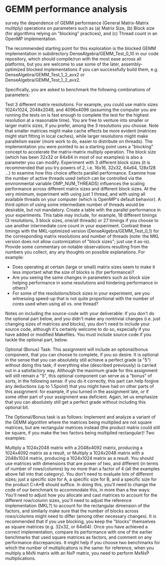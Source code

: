 # GEMM performance analysis

 survey the dependence of GEMM performance (General Matrix-Matrix multiply) operations on parameters such as (a) Matrix Size, (b) Block size (for algorithms relying on "blocking" practices), and (c) Thread count in an OpenMP implementation.

The recommended starting point for this exploration is the blocked GEMM implementation in subdirectory DenseAlgebra/GEMM_Test_0_10 in our code repository, which should compile/run with the most ease across all platforms, but you are welcome to use some of the later, assembly-optimized blocked implementations if you can successfully build them, e.g. DenseAlgebra/GEMM_Test_1_2_avx2 or DenseAlgebra/GEMM_Test_1_2_avx2.

Specifically, you are asked to benchmark the following combinations of parameters:

Test 3 different matrix resolutions. For example, you could use matrix sizes 1024x1024, 2048x2048, and 4096x4096 (assuming the computer you are running the tests on is fast enough to complete the test for the highest resolution at a reasonable time). You are free to venture into smaller or larger matrix sizes, if you prefer, among the 3 resolutions you choose. Note that smaller matrices might make cache effects be more evident (matrices might start fitting in local caches), while larger resolutions might make parallelism easier (more work to do, easier to distribute on threads). 
The implementation you were pointed to as a starting point uses a "blocking" concept to accelerate the matrix-matrix multiply operation. The block size (which has been 32x32 or 64x64 in most of our examples) is also a parameter you can modify. Experiment with 3 different block sizes (it is recommended that you try powers of 2, i.e. 16x16, 32x32, 64x64, 128x128 ...) to examine how this choice affects parallel performance.
Examine how the number of active threads used (which can be controlled via the environmental variable OMP_NUM_THREADS) influences the scaling performance across different matrix sizes and different block sizes. At the very minimum, experiment with using just 1 thread, and with using all available threads on your computer (which is OpenMP's default behavior). A third option of using some intermediate number of threads would be desirable, but not mandatory. 
Create a table with the parallel performance in your experiments. This table may include, for example, 18 different timings (3 resolutions, 3 block sizes, one/all threads) or 27 timings if you choose to use another intermediate core count in your experiment.  Contrast these timings with the MKL-optimized version (DenseAlgebra/GEMM_Test_0_1) for the corresponding matrix resolutions and number of threads (note: the MKL version does not allow customization of "block sizes"; just use it as-is). Provide some commentary on notable observations resulting from the numbers you collect, any any thoughts on possible explanations. For example:

- Does operating at certain (large or small) matrix sizes seem to make it less important what the size of blocks is (for performance)?
- Are you seeing the same changes in parameters such as block size helping performance in some resolutions and hindering performance in others?
- For some of the resolutions/block sizes in your experiment, are you witnessing speed-up that is not quite proportional with the number of cores used when using all vs. one thread? 

Notes on including the source-code with your deliverable:  If you don't do the optional part below, and you didn't make any nontrivial changes (i.e. just changing sizes of matrices and blocks), you don't need to include your source code, although it's certainly welcome to do so, especially if you have added or modified Makefiles. You must include source code if you tackle the optional part, below.

Optional (Bonus) Task: This assignment will include an optional/bonus component, that you can choose to complete, if you so desire. It is optional in the sense that you can absolutely still achieve a perfect grade (a "5") without doing this task, if everything else (described previously) is carried out in a satisfactory way. Although the maximum grade for this assignment will still remain a "5", this optional component can serve as a "bonus" of sorts, in the following sense: if you do it correctly, this part can help forgive any deductions (up to 1.5point) that you might have had on other parts of this assignment: for example, if you turned in the assignment late, or if some other part of your assignment was deficient. Again, let us emphasize that you can absolutely still get a perfect grade without including this optional bit. 

The Optional/Bonus task is as follows: Implement and analyze a variant of the GEMM algorithm where the matrices being multiplied are not square matrices, but are rectangular matrices instead (the product matrix could still be square, if you make the two factors being multiplied rectangular)! Two examples:

Multiply a 1024x2048 matrix with a 2048x4092 matrix, producing a 1024x4092 matrix as a result, or
Multiply a 1024x2048 matrix with a 2048x1024 matrix, producing a 1024x1024 matrix as a result.
You should use matrices with dimensions that are power of two, and different (in terms of number of rows/columns) by no more than a factor of 4 (all the examples above fall into that category). You don't need to evaluate lots of different sizes; just a specific size for A, a specific size for B, and a specific size for the product C=A*B should suffice. In doing this, you'll need to change the code of our benchmark to accommodate this, in more than a few ways: You'll need to adjust how you allocate and cast matrices to account for the different row/column sizes, you'll need to adjust the reference implementation (MKL?) to account for the rectangular dimension of the factors, and similarly make sure that the number of blocks across rows/columns might need to differ (among other necessary changes).  It is recommended that if you use blocking, you keep the "blocks" themselves as square matrices (e.g. 32x32, or 64x64). Once you have achieved a correct implementation, compare its performance with one of the earlier benchmarks that used square matrices as factors, and comment on any performance discrepancies. It might help if you choose two benchmarks for which the number of multiplications is the same: for reference, when you multiply a MxN matrix with an NxP matrix, you need to perform MxNxP multiplications. 